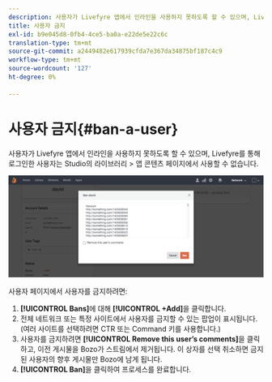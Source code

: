 ```yaml
---
description: 사용자가 Livefyre 앱에서 인라인을 사용하지 못하도록 할 수 있으며, Livefyre를 통해 로그인한 사용자는 Studio의 라이브러리 > 앱 콘텐츠 페이지에서 사용할 수 없습니다.
title: 사용자 금지
exl-id: b9e045d8-0fb4-4ce5-ba0a-e22de5e22c6c
translation-type: tm+mt
source-git-commit: a2449482e617939cfda7e367da34875bf187c4c9
workflow-type: tm+mt
source-wordcount: '127'
ht-degree: 0%

---
```


# 사용자 금지{#ban-a-user}

사용자가 Livefyre 앱에서 인라인을 사용하지 못하도록 할 수 있으며, Livefyre를 통해 로그인한 사용자는 Studio의 라이브러리 > 앱 콘텐츠 페이지에서 사용할 수 없습니다.

![](assets/UsersBan2-1024x409.png)

사용자 페이지에서 사용자를 금지하려면:

1. **[!UICONTROL Bans]**&#x200B;에 대해 **[!UICONTROL +Add]**&#x200B;을 클릭합니다.
1. 전체 네트워크 또는 특정 사이트에서 사용자를 금지할 수 있는 팝업이 표시됩니다. (여러 사이트를 선택하려면 CTR 또는 Command 키를 사용합니다.)
1. 사용자를 금지하려면 **[!UICONTROL Remove this user’s comments]**&#x200B;을 클릭하고, 이전 게시물을 Bozo가 스트림에서 제거됩니다. 이 상자를 선택 취소하면 금지된 사용자의 향후 게시물만 Bozo에 남게 됩니다.
1. **[!UICONTROL Ban]**&#x200B;을 클릭하여 프로세스를 완료합니다.

